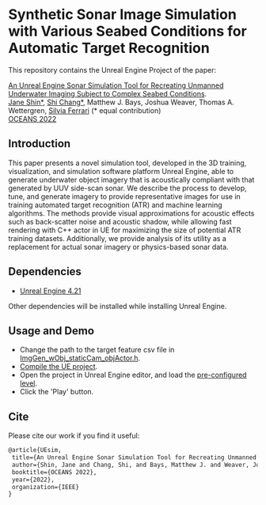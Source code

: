 # Synthetic Sonar Image Simulation with Various Seabed Conditions for Automatic Target Recognition

This repository contains the Unreal Engine Project of the paper:

[An Unreal Engine Sonar Simulation Tool for Recreating Unmanned Underwater Imaging Subject to Complex Seabed Conditions](linktopaper). 
<br>
[Jane Shin*](https://mae.ufl.edu/people/faculty/primary/profiles/jane-jaejeong-shin/), 
[Shi Chang*](https://lisc.mae.cornell.edu/wordpress/?page_id=28),
Matthew J. Bays,
Joshua Weaver,
Thomas A. Wettergren,
[Silvia Ferrari](https://www.mae.cornell.edu/faculty-directory/silvia-ferrari)
(* equal contribution)
<br>
[OCEANS 2022](https://hamptonroads22.oceansconference.org/) 


## Introduction

This paper presents a novel simulation tool, developed in the 3D training, visualization, and simulation software platform Unreal Engine, able to generate underwater object imagery that is acoustically compliant with that generated by UUV side-scan sonar. We describe the process to develop, tune, and generate imagery to provide representative images for use in training automated target recognition (ATR) and machine learning algorithms. The methods provide visual approximations for acoustic effects such as back-scatter noise and acoustic shadow, while allowing fast rendering with C++ actor in UE for maximizing the size of potential ATR training datasets. Additionally, we provide analysis of its utility as a replacement for actual sonar imagery or physics-based sonar data.

## Dependencies
* [Unreal Engine 4.21](https://www.unrealengine.com/en-US/release-notes/unreal-engine-4-21-released)

Other dependencies will be installed while installing Unreal Engine.

## Usage and Demo
* Change the path to the target feature csv file in [ImgGen_wObj_staticCam_objActor.h](/UUV_CPP/Source/UUV_CPP/ImgGen_wObj_staticCam_objActor.h).
* [Compile the UE project](https://docs.unrealengine.com/4.26/en-US/ProductionPipelines/DevelopmentSetup/CompilingProjects/).
* Open the project in Unreal Engine editor, and load the [pre-configured level](UUV_CPP/Content/Sonar_Image_Simulation/SonarImg_Sim_StationaryCam_OceanPaper.umap).
* Click the 'Play' button.

## Cite
Please cite our work if you find it useful:
```latex
@article{UEsim,
 title={An Unreal Engine Sonar Simulation Tool for Recreating Unmanned Underwater Imaging Subject to Complex Seabed Conditions},
 author={Shin, Jane and Chang, Shi, and Bays, Matthew J. and Weaver, Joshua and Wettergren, Thomas A. and Ferrari, Silvia},
 booktitle={OCEANS 2022},
 year={2022},
 organization={IEEE}
}
```
